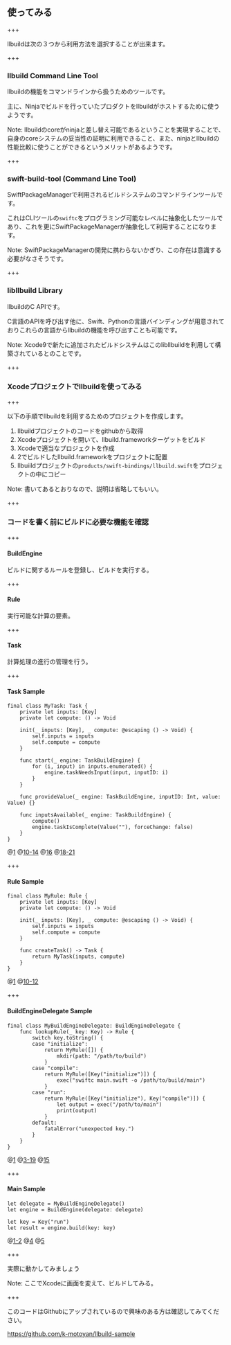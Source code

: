 ## 使ってみる

+++

llbuildは次の３つから利用方法を選択することが出来ます。

+++

### llbuild Command Line Tool

llbuildの機能をコマンドラインから扱うためのツールです。

主に、Ninjaでビルドを行っていたプロダクトをllbuildがホストするために使うようです。

Note:
llbuildのcoreがninjaと差し替え可能であるということを実現することで、自身のcoreシステムの妥当性の証明に利用できること、また、ninjaとllbuildの性能比較に使うことができるというメリットがあるようです。

+++

### swift-build-tool (Command Line Tool)

SwiftPackageManagerで利用されるビルドシステムのコマンドラインツールです。

これはCLIツールの`swiftc`をプログラミング可能なレベルに抽象化したツールであり、これを更にSwiftPackageManagerが抽象化して利用することになります。

Note:
SwiftPackageManagerの開発に携わらないかぎり、この存在は意識する必要がなさそうです。

+++

### libllbuild Library

llbuildのC APIです。

C言語のAPIを呼び出す他に、Swift、Pythonの言語バインディングが用意されておりこれらの言語からllbuildの機能を呼び出すことも可能です。

Note:
Xcode9で新たに追加されたビルドシステムはこのlibllbuildを利用して構築されているとのことです。

+++

### Xcodeプロジェクトでllbuildを使ってみる

+++

以下の手順でllbuildを利用するためのプロジェクトを作成します。

1. llbuildプロジェクトのコードをgithubから取得
2. Xcodeプロジェクトを開いて、llbuild.frameworkターゲットをビルド
3. Xcodeで適当なプロジェクトを作成
4. 2でビルドしたllbuild.frameworkをプロジェクトに配置
5. llbuiildプロジェクトの`products/swift-bindings/llbuild.swift`をプロジェクトの中にコピー

Note:
書いてあるとおりなので、説明は省略してもいい。

+++

### コードを書く前にビルドに必要な機能を確認

+++

#### BuildEngine

ビルドに関するルールを登録し、ビルドを実行する。

+++

#### Rule

実行可能な計算の要素。

+++

#### Task

計算処理の進行の管理を行う。

+++

#### Task Sample

```
final class MyTask: Task {
    private let inputs: [Key]
    private let compute: () -> Void

    init(_ inputs: [Key], _ compute: @escaping () -> Void) {
        self.inputs = inputs
        self.compute = compute
    }

    func start(_ engine: TaskBuildEngine) {
        for (i, input) in inputs.enumerated() {
            engine.taskNeedsInput(input, inputID: i)
        }
    }

    func provideValue(_ engine: TaskBuildEngine, inputID: Int, value: Value) {}

    func inputsAvailable(_ engine: TaskBuildEngine) {
        compute()
        engine.taskIsComplete(Value(""), forceChange: false)
    }
}
```

@[1](Taskプロトコルに準拠させます)
@[10-14](タスクの開始、依存する入力がある場合ビルドエンジンに入力を処理するよう登録する)
@[16](各入力の出力を処理します、このサンプルでは利用しません)
@[18-21](入力の完了処理、ここで依存入力の出力を元にRuleから渡された計算処理を行います)

+++

#### Rule Sample

```
final class MyRule: Rule {
    private let inputs: [Key]
    private let compute: () -> Void

    init(_ inputs: [Key], _ compute: @escaping () -> Void) {
        self.inputs = inputs
        self.compute = compute
    }

    func createTask() -> Task {
        return MyTask(inputs, compute)
    }
}
```

@[1](Ruleプロトコルに準拠させます)
@[10-12](タスクを生成します)

+++

#### BuildEngineDelegate Sample

```
final class MyBuildEngineDelegate: BuildEngineDelegate {
    func lookupRule(_ key: Key) -> Rule {
        switch key.toString() {
        case "initialize":
            return MyRule([]) {
                mkdir(path: "/path/to/build")
            }
        case "compile":
            return MyRule([Key("initialize")]) {
                exec("swiftc main.swift -o /path/to/build/main")
            }
        case "run":
            return MyRule([Key("initialize"), Key("compile")]) {
                let output = exec("/path/to/main")
                print(output)
            }
        default:
            fatalError("unexpected key.")
        }
    }
}
```

@[1](BuildEngineDelegateプロトコルに準拠させます)
@[3-19](Keyに対するビルドルールを実行します)
@[15](本当はこの出力をValueとして扱うべきで、このコードは行儀が悪いのですが見逃してください；)

+++

#### Main Sample

```
let delegate = MyBuildEngineDelegate()
let engine = BuildEngine(delegate: delegate)

let key = Key("run")
let result = engine.build(key: key)
```

@[1-2](ビルドエンジンを生成します)
@[4](実行するビルドルールを指定します)
@[5](ビルドを実行し、結果を受け取ります)

+++

実際に動かしてみましょう

Note:
ここでXcodeに画面を変えて、ビルドしてみる。

+++

このコードはGithubにアップされているので興味のある方は確認してみてください。

https://github.com/k-motoyan/llbuild-sample
